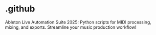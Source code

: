 # .github
Ableton Live Automation Suite 2025: Python scripts for MIDI processing, mixing, and exports. Streamline your music production workflow!

